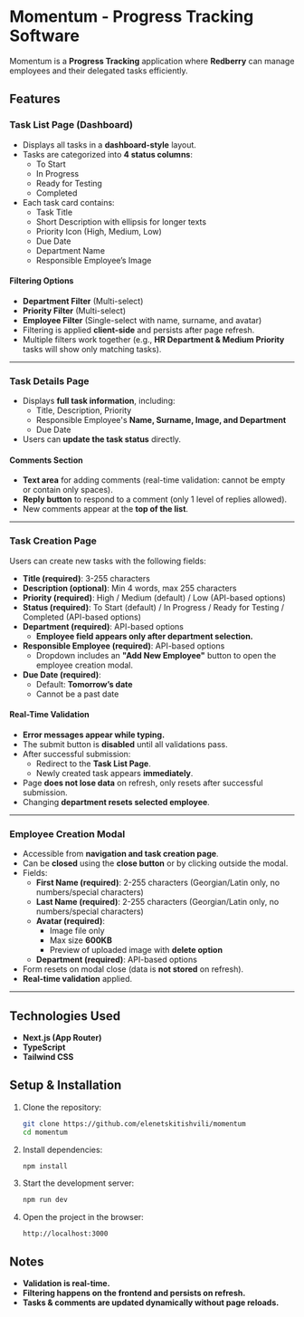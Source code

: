 # Momentum - Progress Tracking Software

Momentum is a **Progress Tracking** application where **Redberry** can manage employees and their delegated tasks efficiently.

## Features

### Task List Page (Dashboard)

- Displays all tasks in a **dashboard-style** layout.
- Tasks are categorized into **4 status columns**:
  - To Start
  - In Progress
  - Ready for Testing
  - Completed
- Each task card contains:
  - Task Title
  - Short Description with ellipsis for longer texts
  - Priority Icon (High, Medium, Low)
  - Due Date
  - Department Name
  - Responsible Employee’s Image

#### Filtering Options

- **Department Filter** (Multi-select)
- **Priority Filter** (Multi-select)
- **Employee Filter** (Single-select with name, surname, and avatar)
- Filtering is applied **client-side** and persists after page refresh.
- Multiple filters work together (e.g., **HR Department & Medium Priority** tasks will show only matching tasks).

---

### Task Details Page

- Displays **full task information**, including:
  - Title, Description, Priority
  - Responsible Employee's **Name, Surname, Image, and Department**
  - Due Date
- Users can **update the task status** directly.

#### Comments Section

- **Text area** for adding comments (real-time validation: cannot be empty or contain only spaces).
- **Reply button** to respond to a comment (only 1 level of replies allowed).
- New comments appear at the **top of the list**.

---

### Task Creation Page

Users can create new tasks with the following fields:

- **Title (required)**: 3-255 characters
- **Description (optional)**: Min 4 words, max 255 characters
- **Priority (required)**: High / Medium (default) / Low (API-based options)
- **Status (required)**: To Start (default) / In Progress / Ready for Testing / Completed (API-based options)
- **Department (required)**: API-based options
  - **Employee field appears only after department selection.**
- **Responsible Employee (required)**: API-based options
  - Dropdown includes an **"Add New Employee"** button to open the employee creation modal.
- **Due Date (required)**:
  - Default: **Tomorrow’s date**
  - Cannot be a past date

#### Real-Time Validation

- **Error messages appear while typing.**
- The submit button is **disabled** until all validations pass.
- After successful submission:
  - Redirect to the **Task List Page**.
  - Newly created task appears **immediately**.
- Page **does not lose data** on refresh, only resets after successful submission.
- Changing **department resets selected employee**.

---

### Employee Creation Modal

- Accessible from **navigation and task creation page**.
- Can be **closed** using the **close button** or by clicking outside the modal.
- Fields:
  - **First Name (required)**: 2-255 characters (Georgian/Latin only, no numbers/special characters)
  - **Last Name (required)**: 2-255 characters (Georgian/Latin only, no numbers/special characters)
  - **Avatar (required)**:
    - Image file only
    - Max size **600KB**
    - Preview of uploaded image with **delete option**
  - **Department (required)**: API-based options
- Form resets on modal close (data is **not stored** on refresh).
- **Real-time validation** applied.

---

## Technologies Used

- **Next.js (App Router)**
- **TypeScript**
- **Tailwind CSS**

## Setup & Installation

1. Clone the repository:
   ```bash
   git clone https://github.com/elenetskitishvili/momentum
   cd momentum
   ```
2. Install dependencies:
   ```bash
   npm install
   ```
3. Start the development server:
   ```bash
   npm run dev
   ```
4. Open the project in the browser:
   ```
   http://localhost:3000
   ```

## Notes

- **Validation is real-time.**
- **Filtering happens on the frontend and persists on refresh.**
- **Tasks & comments are updated dynamically without page reloads.**
